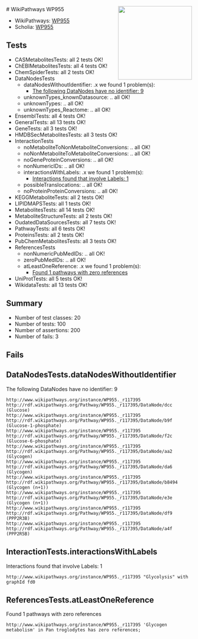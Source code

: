 <img style="float: right; width: 200px" src="https://upload.wikimedia.org/wikipedia/commons/thumb/8/83/Wplogo_with_text_500.png/640px-Wplogo_with_text_500.png" />
# WikiPathways WP955

* WikiPathways: [WP955](https://new.wikipathways.org/pathways/WP955)
* Scholia: [WP955](https://scholia.toolforge.org/wikipathways/WP955)
## Tests
* CASMetabolitesTests: all 2 tests OK!
* ChEBIMetabolitesTests: all 4 tests OK!
* ChemSpiderTests: all 2 tests OK!
* DataNodesTests
    * dataNodesWithoutIdentifier: .x we found 1 problem(s):
        * [The following DataNodes have no identifier: 9](#d2d32fa8)
    * unknownTypes_knownDatasource: .. all OK!
    * unknownTypes: .. all OK!
    * unknownTypes_Reactome: .. all OK!
* EnsemblTests: all 4 tests OK!
* GeneralTests: all 13 tests OK!
* GeneTests: all 3 tests OK!
* HMDBSecMetabolitesTests: all 3 tests OK!
* InteractionTests
    * noMetaboliteToNonMetaboliteConversions: .. all OK!
    * noNonMetaboliteToMetaboliteConversions: .. all OK!
    * noGeneProteinConversions: .. all OK!
    * nonNumericIDs: .. all OK!
    * interactionsWithLabels: .x we found 1 problem(s):
        * [Interactions found that involve Labels: 1](#630d2678)
    * possibleTranslocations: .. all OK!
    * noProteinProteinConversions: .. all OK!
* KEGGMetaboliteTests: all 2 tests OK!
* LIPIDMAPSTests: all 1 tests OK!
* MetabolitesTests: all 14 tests OK!
* MetaboliteStructureTests: all 2 tests OK!
* OudatedDataSourcesTests: all 7 tests OK!
* PathwayTests: all 6 tests OK!
* ProteinsTests: all 2 tests OK!
* PubChemMetabolitesTests: all 3 tests OK!
* ReferencesTests
    * nonNumericPubMedIDs: .. all OK!
    * zeroPubMedIDs: .. all OK!
    * atLeastOneReference: .x we found 1 problem(s):
        * [Found 1 pathways with zero references](#35eb778e)
* UniProtTests: all 5 tests OK!
* WikidataTests: all 13 tests OK!


## Summary

* Number of test classes: 20
* Number of tests: 100
* Number of assertions: 200
* Number of fails: 3

## Fails

<a name="d2d32fa8" />

## DataNodesTests.dataNodesWithoutIdentifier

The following DataNodes have no identifier: 9
```
http://www.wikipathways.org/instance/WP955._r117395 http://rdf.wikipathways.org/Pathway/WP955._r117395/DataNode/dcc (Glucose)
http://www.wikipathways.org/instance/WP955._r117395 http://rdf.wikipathways.org/Pathway/WP955._r117395/DataNode/b9f (Glucose-1-phosphate)
http://www.wikipathways.org/instance/WP955._r117395 http://rdf.wikipathways.org/Pathway/WP955._r117395/DataNode/f2c (Glucose-6-phosphate)
http://www.wikipathways.org/instance/WP955._r117395 http://rdf.wikipathways.org/Pathway/WP955._r117395/DataNode/aa2 (Glycogen)
http://www.wikipathways.org/instance/WP955._r117395 http://rdf.wikipathways.org/Pathway/WP955._r117395/DataNode/da6 (Glycogen)
http://www.wikipathways.org/instance/WP955._r117395 http://rdf.wikipathways.org/Pathway/WP955._r117395/DataNode/b8494 (Glycogen (n+1))
http://www.wikipathways.org/instance/WP955._r117395 http://rdf.wikipathways.org/Pathway/WP955._r117395/DataNode/e3e (Glycogen (n+1))
http://www.wikipathways.org/instance/WP955._r117395 http://rdf.wikipathways.org/Pathway/WP955._r117395/DataNode/df9 (PPP2R3B)
http://www.wikipathways.org/instance/WP955._r117395 http://rdf.wikipathways.org/Pathway/WP955._r117395/DataNode/a4f (PPP2R5B)
```

<a name="630d2678" />

## InteractionTests.interactionsWithLabels

Interactions found that involve Labels: 1
```
http://www.wikipathways.org/instance/WP955._r117395 "Glycolysis" with graphId fd0
```

<a name="35eb778e" />

## ReferencesTests.atLeastOneReference

Found 1 pathways with zero references
```
http://www.wikipathways.org/instance/WP955._r117395 'Glycogen metabolism' in Pan troglodytes has zero references; 
```

